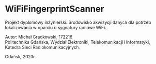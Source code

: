 # WiFiFingerprintScanner
Projekt dyplomowy inżynierski: Środowisko akwizycji danych dla potrzeb lokalizowania w oparciu o sygnatury radiowe WiFi.

Autor: Michał Gradkowski, 172216. </br>
Politechnika Gdańska, Wydział Elektroniki, Telekomunikacji i Informatyki, Katedra Sieci Radiokomunikacyjnych. </br>

Gdańsk, 2020r.

